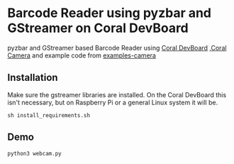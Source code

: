 # Barcode Reader using pyzbar and GStreamer on Coral DevBoard

pyzbar and GStreamer based Barcode Reader using [Coral DevBoard](https://coral.withgoogle.com/docs/dev-board/get-started/) ,[Coral Camera](https://coral.withgoogle.com/docs/dev-board/camera/) and example code from [examples-camera](https://github.com/google-coral/examples-camera)

## Installation

Make sure the gstreamer libraries are installed. On the Coral DevBoard this isn't
necessary, but on Raspberry Pi or a general Linux system it will be.

```
sh install_requirements.sh
```

## Demo

```
python3 webcam.py
```

